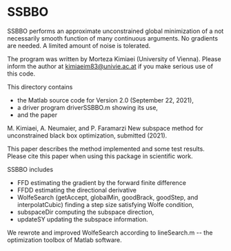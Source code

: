 # SSBBO
SSBBO performs an approximate unconstrained global minimization of a not
necessarily smooth function of many continuous arguments. 
No gradients are needed.
A limited amount of noise is tolerated. 

The program was written by Morteza Kimiaei (University of Vienna). 
Please inform the author at kimiaeim83@univie.ac.at if you make 
serious use of this code. 

This directory contains 
* the Matlab source code for Version 2.0 (September 22, 2021), 
* a driver program driverSSBBO.m showing its use, 
* and the paper

M. Kimiaei, A. Neumaier, and P. Faramarzi
New subspace method for unconstrained black box optimization,
submitted (2021).


This paper describes the method implemented and some test results. 
Please cite this paper when using this package in scientific work.



SSBBO includes 

* FFD estimating the gradient by the forward finite difference
* FFDD estimating the directional derivative
* WolfeSearch  (getAccept, globalMin, goodBrack, goodStep, and
  interpolatCubic) finding a step size satisfying Wolfe condition,
* subspaceDir computing the subspace direction,
* updateSY updating the subspace information.

We rewrote and improved WolfeSearch according to lineSearch.m -- 
the optimization toolbox of Matlab software. 
